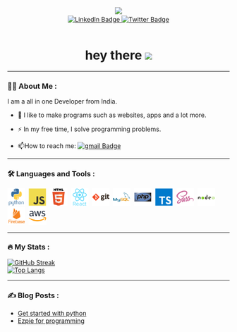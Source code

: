 <div id="header" align="center">
  <img src="https://media.giphy.com/media/8YBpKSm3uPWG9Ca0F4/giphy.gif" width="200"/>
</div>
<div id="badges" align="center">
  <a href="https://in.linkedin.com/in/ezpieco">
    <img src="https://img.shields.io/badge/LinkedIn-blue?style=for-the-badge&logo=linkedin&logoColor=white" alt="LinkedIn Badge"/>
  </a>
  <a href="https://twitter.com/EzpieCo">
    <img src="https://img.shields.io/badge/Twitter-blue?style=for-the-badge&logo=twitter&logoColor=white" alt="Twitter Badge"/>
  </a>
</div>
<div align="center">
  <img src="https://komarev.com/ghpvc/?username=ishaan010&style=flat-square&color=blue" alt=""/>
</div>
<div align="center">
  <h1>
    hey there
    <img src="https://media.giphy.com/media/hvRJCLFzcasrR4ia7z/giphy.gif" width="30px"/>
  </h1>
</div>

---

### :technologist: About Me :
I am a all in one Developer from India.

- :telescope: I like to make programs such as websites, apps and a lot more.

- :zap: In my free time, I solve programming problems.

- :mailbox:How to reach me: [![gmail Badge](https://img.shields.io/badge/-Gmail-white?style=flat&logo=Gmail&logoColor=red)](https://mail.google.com/mail/u/0/#inbox?compose=VpCqJZNgsxKtkBZBfFmzqBqhNtPFmWJkzGkCPDbQNZXMWdCbkXSgNxTjBPHzDcHWkSZbFQv)

---

### :hammer_and_wrench: Languages and Tools :
<div>
  <img src="https://github.com/devicons/devicon/blob/master/icons/python/python-original-wordmark.svg" width="40">&nbsp;
  <img src="https://github.com/devicons/devicon/blob/master/icons/javascript/javascript-original.svg" width="40">&nbsp;
  <img src="https://github.com/devicons/devicon/blob/master/icons/html5/html5-original-wordmark.svg" width="40">&nbsp;
  <img src="https://github.com/devicons/devicon/blob/master/icons/react/react-original-wordmark.svg" width="40">&nbsp;
  <img src="https://github.com/devicons/devicon/blob/master/icons/git/git-original-wordmark.svg" width="40">&nbsp;
  <img src="https://github.com/devicons/devicon/blob/master/icons/mysql/mysql-original-wordmark.svg" width="40">&nbsp;
  <img src="https://github.com/devicons/devicon/blob/master/icons/php/php-original.svg" width="40">&nbsp;
  <img src="https://github.com/devicons/devicon/blob/master/icons/typescript/typescript-original.svg" width="40">&nbsp;
  <img src="https://github.com/devicons/devicon/blob/master/icons/sass/sass-original.svg" width="40">&nbsp;
  <img src="https://github.com/devicons/devicon/blob/master/icons/nodejs/nodejs-original-wordmark.svg" width="40">&nbsp;
  <img src="https://github.com/devicons/devicon/blob/master/icons/firebase/firebase-plain-wordmark.svg" width="40">&nbsp;
  <img src="https://github.com/devicons/devicon/blob/master/icons/amazonwebservices/amazonwebservices-original-wordmark.svg" width="40">&nbsp;
</div>

---

### :fire: My Stats :
[![GitHub Streak](http://github-readme-streak-stats.herokuapp.com?user=ishaan010&theme=tokyonight)](https://git.io/streak-stats) <br>
[![Top Langs](https://github-readme-stats.vercel.app/api/top-langs/?username=ishaan010&layout=compact&theme=vision-friendly-dark)](https://github.com/anuraghazra/github-readme-stats)

---

### :writing_hand: Blog Posts :
<!-- BLOG-POST-LIST:START -->
- [Get started with python](https://dev.to/ishaan010/get-started-with-python-1mgh)
- [Ezpie for programming](https://dev.to/ishaan010/ezpie-for-programming-26j9)
<!-- BLOG-POST-LIST:END -->
